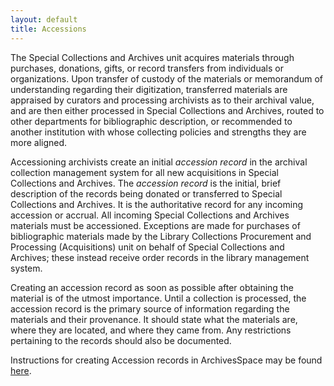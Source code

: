 ```yaml
---
layout: default
title: Accessions
---
```


The Special Collections and Archives unit acquires materials through purchases, donations, gifts, or record transfers from individuals or organizations. Upon transfer of custody of the materials or memorandum of understanding regarding their digitization, transferred materials are appraised by curators and processing archivists as to their archival value, and are then either processed in Special Collections and Archives, routed to other departments for bibliographic description, or recommended to another institution with whose collecting policies and strengths they are more aligned.

Accessioning archivists create an initial _accession record_ in the archival collection management system for all new acquisitions in Special Collections and Archives. The _accession record_ is the initial, brief description of the records being donated or transferred to Special Collections and Archives. It is the authoritative record for any incoming accession or accrual. All incoming Special Collections and Archives materials must be accessioned. Exceptions are made for purchases of bibliographic materials made by the Library Collections Procurement and Processing (Acquisitions) unit on behalf of Special Collections and Archives; these instead receive order records in the library management system.

Creating an accession record as soon as possible after obtaining the material is of the utmost importance. Until a collection is processed, the accession record is the primary source of information regarding the materials and their provenance. It should state what the materials are, where they are located, and where they came from. Any restrictions pertaining to the records should also be documented.

Instructions for creating Accession records in ArchivesSpace may be found [here](archivesspace/accessions).
